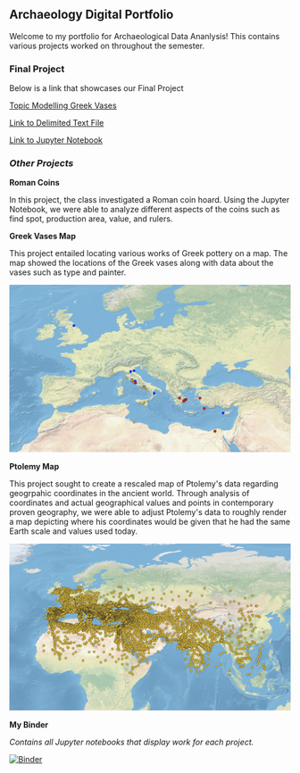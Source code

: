 ## Archaeology Digital Portfolio ##


Welcome to my portfolio for Archaeological Data Ananlysis! This contains various projects worked on throughout the semester. 

### **Final Project** ###

Below is a link that showcases our Final Project

[Topic Modelling Greek Vases](Beazley-Vases-Final-Project.md)

[Link to Delimited Text File](http://shot.holycross.edu/ada-vases.tsv)

[Link to Jupyter Notebook](https://notebooks.gesis.org/binder/jupyter/user/rywynn1220-arch-gital-portfolio-jnikklw4/notebooks/Beazley_Topic_Modeling_Final_Project.ipynb)


### *Other Projects* ###

**Roman Coins**

In this project, the class investigated a Roman coin hoard. Using the Jupyter Notebook, we were able to analyze different aspects of the coins such as find spot, production area, value, and rulers. 

**Greek Vases Map**

This project entailed locating various works of Greek pottery on a map. The map showed the locations of the Greek vases along with data about the vases such as type and painter.

<img src= "https://github.com/RyWynn1220/clas299/blob/master/all_painters_map.png">

**Ptolemy Map**

This project sought to create a rescaled map of Ptolemy's data regarding geogrpahic coordinates in the ancient world. Through analysis of coordinates and actual geographical values and points in contemporary proven geography, we were able to adjust Ptolemy's data to roughly render a map depicting where his coordinates would be given that he had the same Earth scale and values used today.

<img src= "https://github.com/RyWynn1220/clas299/blob/master/ptolemy_rescaled.png">


**My Binder**

*Contains all Jupyter notebooks that display work for each project.*

[![Binder](https://mybinder.org/badge_logo.svg)](https://mybinder.org/v2/gh/RyWynn1220/clas299/master)






